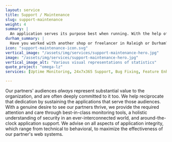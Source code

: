 ```yaml
---
layout: service
title: Support / Maintenance
slug: support-maintenance
weight: 4
summary: |
  An application serves its purpose best when running. With the help of robots, we ensure maximum uptime and provide ongoing iterative improvements that modern web systems demand to maximize their potential.
durham_summary: |
  Have you worked with another shop or freelancer in Raleigh or Durham? Have they left you with an application or website you can't support? Reach out and let us help ensure maximum uptime and provide ongoing improvements.
icon: "support-maintenance-icon.svg"
vertical_image: "/assets/img/services/support-maintenance-hero.jpg"
image: "/assets/img/services/support-maintenance-hero.jpg"
vertical_image_alt: "Various visual representations of statistics"
quote_project: "omega-lz"
services: [Uptime Monitoring, 24x7x365 Support, Bug Fixing, Feature Enhancements, Drupal Security Updates, Disaster Recovery Planning, Backup Strategy, Best Practices Consultation]

---
```


Our partners' audiences _always_ represent substantial value to the organization, and are often deeply committed to it too. We help reciprocate that dedication by sustaining the applications that serve those audiences. With a genuine desire to see our partners thrive, we provide the required attention and care through best-in-class monitoring tools, a holistic understanding of security in an ever-interconnected world, and around-the-clock application support. We advise on all aspects of application integrity, which range from technical to behavioral, to maximize the effectiveness of our partner's web systems.
